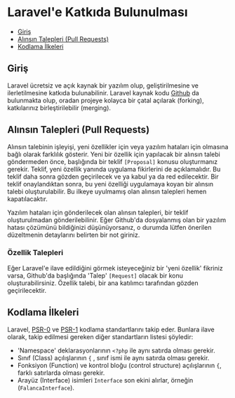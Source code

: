 # Laravel'e Katkıda Bulunulması

- [Giriş](#introduction)
- [Alınsın Talepleri (Pull Requests)](#pull-requests)
- [Kodlama İlkeleri](#coding-guidelines)

<a name="introduction"></a>
## Giriş

Laravel ücretsiz ve açık kaynak bir yazılım olup, geliştirilmesine ve ilerletilmesine katkıda bulunabilinir. Laravel kaynak kodu [Github](http://github.com) da bulunmakta olup, oradan projeye kolayca bir çatal açılarak (forking), katkılarınız birleştirilebilir (merging).

<a name="pull-requests"></a>
## Alınsın Talepleri (Pull Requests)

Alınsın talebinin işleyişi, yeni özellikler için veya yazılım hataları için olmasına bağlı olarak farklılık gösterir. Yeni bir özellik için yapılacak bir alınsın talebi göndermeden önce, başlığında bir teklif `[Proposal]` konusu oluşturmanız gerekir. Teklif, yeni özellik yanında uygulama fikirlerini de açıklamalıdır. Bu teklif daha sonra gözden geçirilecek ve ya kabul ya da red edilecektir. Bir teklif onaylandıktan sonra, bu yeni özelliği uygulamaya koyan bir alınsın talebi oluşturulabilir. Bu ilkeye uyulmamış olan alınsın talepleri hemen kapatılacaktır.

Yazılım hataları için gönderilecek olan alınsın talepleri, bir teklif oluşturulmadan gönderilebilinir. Eğer Github'da dosyalanmış olan bir yazılım hatası çözümünü bildiğinizi düşünüyorsanız, o durumda lütfen önerilen düzeltmenin detaylarını belirten bir not giriniz.

### Özellik Talepleri

Eğer Laravel'e ilave edildiğini görmek isteyeceğiniz bir 'yeni özellik' fikriniz varsa, Github'da başlığında 'Talep' `[Request]` olacak bir konu oluşturabilirsiniz. Özellik talebi, bir ana katılımcı tarafından gözden geçirilecektir.

<a name="coding-guidelines"></a>
## Kodlama İlkeleri

Laravel, [PSR-0](https://github.com/php-fig/fig-standards/blob/master/accepted/PSR-0.md) ve [PSR-1](https://github.com/php-fig/fig-standards/blob/master/accepted/PSR-1-basic-coding-standard.md) kodlama standartlarını takip eder. Bunlara ilave olarak, takip edilmesi gereken diğer standartların listesi şöyledir:

- 'Namespace' deklarasyonlarının `<?php` ile aynı satırda olması gerekir.
- Sınıf (Class) açılışlarının `{` , sınıf ismi ile aynı satırda olması gerekir.
- Fonksiyon (Function) ve kontrol bloğu (control structure) açılışlarının `{`, farklı satırlarda olması gerekir.
- Arayüz (Interface) isimleri `Interface` son ekini alırlar, örneğin (`FalancaInterface`).
